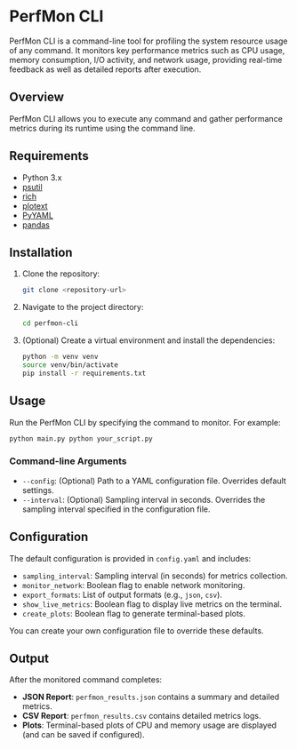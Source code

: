 # PerfMon CLI

PerfMon CLI is a command-line tool for profiling the system resource usage of any command. It monitors key performance metrics such as CPU usage, memory consumption, I/O activity, and network usage, providing real-time feedback as well as detailed reports after execution.

## Overview

PerfMon CLI allows you to execute any command and gather performance metrics during its runtime using the command line.

## Requirements

- Python 3.x
- [psutil](https://pypi.org/project/psutil/)
- [rich](https://pypi.org/project/rich/)
- [plotext](https://pypi.org/project/plotext/)
- [PyYAML](https://pypi.org/project/PyYAML/)
- [pandas](https://pypi.org/project/pandas/)

## Installation

1. Clone the repository:

   ```bash
   git clone <repository-url>
   ```

2. Navigate to the project directory:

   ```bash
   cd perfmon-cli
   ```

3. (Optional) Create a virtual environment and install the dependencies:

   ```bash
   python -m venv venv
   source venv/bin/activate
   pip install -r requirements.txt
   ```

## Usage

Run the PerfMon CLI by specifying the command to monitor. For example:

```bash
python main.py python your_script.py
```

### Command-line Arguments

- `--config`: (Optional) Path to a YAML configuration file. Overrides default settings.
- `--interval`: (Optional) Sampling interval in seconds. Overrides the sampling interval specified in the configuration file.

## Configuration

The default configuration is provided in `config.yaml` and includes:

- `sampling_interval`: Sampling interval (in seconds) for metrics collection.
- `monitor_network`: Boolean flag to enable network monitoring.
- `export_formats`: List of output formats (e.g., `json`, `csv`).
- `show_live_metrics`: Boolean flag to display live metrics on the terminal.
- `create_plots`: Boolean flag to generate terminal-based plots.

You can create your own configuration file to override these defaults.

## Output

After the monitored command completes:

- **JSON Report**: `perfmon_results.json` contains a summary and detailed metrics.
- **CSV Report**: `perfmon_results.csv` contains detailed metrics logs.
- **Plots**: Terminal-based plots of CPU and memory usage are displayed (and can be saved if configured).
